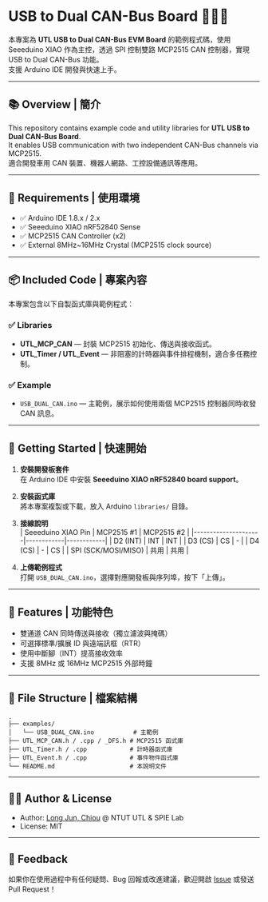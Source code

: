 # USB to Dual CAN-Bus Board 🔌🚌🚌

本專案為 **UTL USB to Dual CAN-Bus EVM Board** 的範例程式碼，使用 Seeeduino XIAO 作為主控，透過 SPI 控制雙路 MCP2515 CAN 控制器，實現 USB to Dual CAN-Bus 功能。  
支援 Arduino IDE 開發與快速上手。

---

## 📚 Overview | 簡介

This repository contains example code and utility libraries for **UTL USB to Dual CAN-Bus Board**.  
It enables USB communication with two independent CAN-Bus channels via MCP2515.  
適合開發車用 CAN 裝置、機器人網路、工控設備通訊等應用。

---

## 🧰 Requirements | 使用環境

- ✅ Arduino IDE 1.8.x / 2.x
- ✅ Seeeduino XIAO nRF52840 Sense
- ✅ MCP2515 CAN Controller (x2)
- ✅ External 8MHz~16MHz Crystal (MCP2515 clock source)

---

## 📦 Included Code | 專案內容

本專案包含以下自製函式庫與範例程式：

### ✅ Libraries
- **UTL_MCP_CAN** — 封裝 MCP2515 初始化、傳送與接收函式。
- **UTL_Timer / UTL_Event** — 非阻塞的計時器與事件排程機制，適合多任務控制。

### ✅ Example
- `USB_DUAL_CAN.ino` — 主範例，展示如何使用兩個 MCP2515 控制器同時收發 CAN 訊息。

---

## 🚀 Getting Started | 快速開始

1. **安裝開發板套件**  
   在 Arduino IDE 中安裝 **Seeeduino XIAO nRF52840 board support**。

2. **安裝函式庫**  
   將本專案複製或下載，放入 Arduino `libraries/` 目錄。

3. **接線說明**  
   | Seeeduino XIAO Pin | MCP2515 #1 | MCP2515 #2 |
   |---------------------|------------|------------|
   | D2 (INT)            | INT        | INT        |
   | D3 (CS)             | CS         | -          |
   | D4 (CS)             | -          | CS         |
   | SPI (SCK/MOSI/MISO) | 共用       | 共用       |

4. **上傳範例程式**  
   打開 `USB_DUAL_CAN.ino`，選擇對應開發板與序列埠，按下「上傳」。

---

## 🧪 Features | 功能特色

- 雙通道 CAN 同時傳送與接收（獨立濾波與掩碼）
- 可選擇標準/擴展 ID 與遠端訊框（RTR）
- 使用中斷腳（INT）提高接收效率
- 支援 8MHz 或 16MHz MCP2515 外部時鐘

---

## 📁 File Structure | 檔案結構

```
.
├── examples/
│   └── USB_DUAL_CAN.ino           # 主範例
├── UTL_MCP_CAN.h / .cpp / _DFS.h # MCP2515 函式庫
├── UTL_Timer.h / .cpp            # 計時器函式庫
├── UTL_Event.h / .cpp            # 事件物件函式庫
└── README.md                     # 本說明文件
```

---

## 🧑‍💻 Author & License

- Author: [Long Jun, Chiou](https://github.com/Long-Jun) @ NTUT UTL & SPIE Lab  
- License: MIT

---

## 💬 Feedback

如果你在使用過程中有任何疑問、Bug 回報或改進建議，歡迎開啟 [Issue](https://github.com/你的repo/issues) 或發送 Pull Request！
